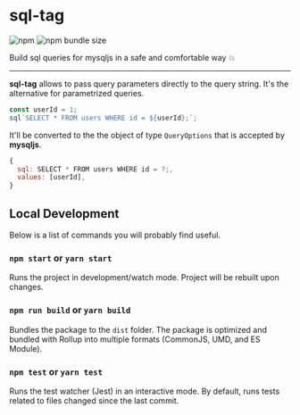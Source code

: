 # sql-tag

![npm](https://img.shields.io/npm/v/sql-tag.svg)
![npm bundle size](https://img.shields.io/bundlephobia/min/sql-tag.svg)

Build sql queries for mysqljs in a safe and comfortable way 💥

---

**sql-tag** allows to pass query parameters directly to the query string.
It's the alternative for parametrized queries.

```js
const userId = 1;
sql`SELECT * FROM users WHERE id = ${userId};`;
```

It'll be converted to the the object of type `QueryOptions` that is accepted by **mysqljs**.

```js
{
  sql: SELECT * FROM users WHERE id = ?;,
  values: [userId],
}
```

## Local Development

Below is a list of commands you will probably find useful.

### `npm start` or `yarn start`

Runs the project in development/watch mode. Project will be rebuilt upon changes.

### `npm run build` or `yarn build`

Bundles the package to the `dist` folder.
The package is optimized and bundled with Rollup into multiple formats (CommonJS, UMD, and ES Module).

### `npm test` or `yarn test`

Runs the test watcher (Jest) in an interactive mode.
By default, runs tests related to files changed since the last commit.
